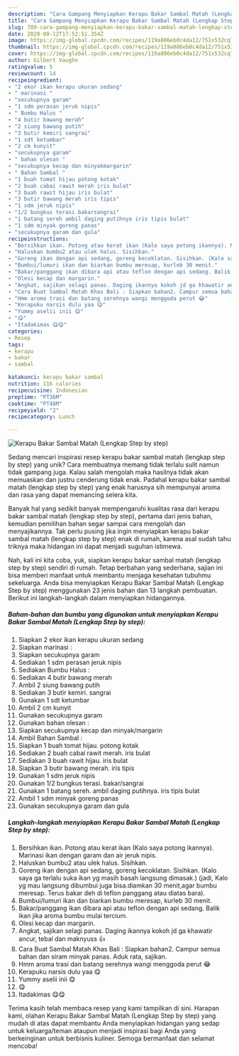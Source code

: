 ```yaml
---
description: "Cara Gampang Menyiapkan Kerapu Bakar Sambal Matah (Lengkap Step by step) yang Bikin Ngiler"
title: "Cara Gampang Menyiapkan Kerapu Bakar Sambal Matah (Lengkap Step by step) yang Bikin Ngiler"
slug: 789-cara-gampang-menyiapkan-kerapu-bakar-sambal-matah-lengkap-step-by-step-yang-bikin-ngiler
date: 2020-08-12T17:52:51.354Z
image: https://img-global.cpcdn.com/recipes/119a886eb0c4da12/751x532cq70/kerapu-bakar-sambal-matah-lengkap-step-by-step-foto-resep-utama.jpg
thumbnail: https://img-global.cpcdn.com/recipes/119a886eb0c4da12/751x532cq70/kerapu-bakar-sambal-matah-lengkap-step-by-step-foto-resep-utama.jpg
cover: https://img-global.cpcdn.com/recipes/119a886eb0c4da12/751x532cq70/kerapu-bakar-sambal-matah-lengkap-step-by-step-foto-resep-utama.jpg
author: Gilbert Vaughn
ratingvalue: 5
reviewcount: 14
recipeingredient:
- "2 ekor ikan kerapu ukuran sedang"
- " marinasi "
- "secukupnya garam"
- "1 sdm perasan jeruk nipis"
- " Bumbu Halus "
- "4 butir bawang merah"
- "2 siung bawang putih"
- "3 butir kemiri sangrai"
- "1 sdt ketumbar"
- "2 cm kunyit"
- "secukupnya garam"
- " bahan olesan "
- "secukupnya kecap dan minyakmargarin"
- " Bahan Sambal "
- "1 buah tomat hijau potong kotak"
- "2 buah cabai rawit merah iris bulat"
- "3 buah rawit hijau iris bulat"
- "3 butir bawang merah iris tipis"
- "1 sdm jeruk nipis"
- "1/2 bungkus terasi bakarsangrai"
- "1 batang sereh ambil daging putihnya iris tipis bulat"
- "1 sdm minyak goreng panas"
- "secukupnya garam dan gula"
recipeinstructions:
- "Bersihkan ikan. Potong atau kerat ikan (Kalo saya potong ikannya). Marinasi ikan dengan garam dan air jeruk nipis."
- "Haluskan bumbu2 atau ulek halus. Sisihkan."
- "Goreng ikan dengan api sedang, goreng kecoklatan. Sisihkan. (Kalo saya ga terlalu suka ikan yg masih basah langsung dimasak.) (jadi, Kalo yg mau langsung dibumbui juga bisa.diamkan 30 menit,agar bumbu meresap. Terus bakar deh di teflon panggang atau diatas bara)."
- "Bumbui/lumuri ikan dan biarkan bumbu meresap, kurleb 30 menit."
- "Bakar/panggang ikan dibara api atau teflon dengan api sedang. Balik ikan jika aroma bumbu mulai tercium."
- "Olesi kecap dan margarin."
- "Angkat, sajikan selagi panas. Daging ikannya kokoh jd ga khawatir ancur, tebal dan maknyuss 👍"
- "Cara Buat Sambal Matah Khas Bali : Siapkan bahan2. Campur semua bahan dan siram minyak panas. Aduk rata, sajikan."
- "Hmm aroma trasi dan batang serehnya wangi menggoda perut 😂"
- "Kerapuku narsis dulu yaa 😋"
- "Yummy aselii inii 😋"
- "😋"
- "Itadakimas 😋😋"
categories:
- Resep
tags:
- kerapu
- bakar
- sambal

katakunci: kerapu bakar sambal 
nutrition: 116 calories
recipecuisine: Indonesian
preptime: "PT36M"
cooktime: "PT48M"
recipeyield: "2"
recipecategory: Lunch

---
```



![Kerapu Bakar Sambal Matah (Lengkap Step by step)](https://img-global.cpcdn.com/recipes/119a886eb0c4da12/751x532cq70/kerapu-bakar-sambal-matah-lengkap-step-by-step-foto-resep-utama.jpg)

Sedang mencari inspirasi resep kerapu bakar sambal matah (lengkap step by step) yang unik? Cara membuatnya memang tidak terlalu sulit namun tidak gampang juga. Kalau salah mengolah maka hasilnya tidak akan memuaskan dan justru cenderung tidak enak. Padahal kerapu bakar sambal matah (lengkap step by step) yang enak harusnya sih mempunyai aroma dan rasa yang dapat memancing selera kita.



Banyak hal yang sedikit banyak mempengaruhi kualitas rasa dari kerapu bakar sambal matah (lengkap step by step), pertama dari jenis bahan, kemudian pemilihan bahan segar sampai cara mengolah dan menyajikannya. Tak perlu pusing jika ingin menyiapkan kerapu bakar sambal matah (lengkap step by step) enak di rumah, karena asal sudah tahu triknya maka hidangan ini dapat menjadi suguhan istimewa.


Nah, kali ini kita coba, yuk, siapkan kerapu bakar sambal matah (lengkap step by step) sendiri di rumah. Tetap berbahan yang sederhana, sajian ini bisa memberi manfaat untuk membantu menjaga kesehatan tubuhmu sekeluarga. Anda bisa menyiapkan Kerapu Bakar Sambal Matah (Lengkap Step by step) menggunakan 23 jenis bahan dan 13 langkah pembuatan. Berikut ini langkah-langkah dalam menyiapkan hidangannya.

<!--inarticleads1-->

##### Bahan-bahan dan bumbu yang digunakan untuk menyiapkan Kerapu Bakar Sambal Matah (Lengkap Step by step):

1. Siapkan 2 ekor ikan kerapu ukuran sedang
1. Siapkan  marinasi :
1. Siapkan secukupnya garam
1. Sediakan 1 sdm perasan jeruk nipis
1. Sediakan  Bumbu Halus :
1. Sediakan 4 butir bawang merah
1. Ambil 2 siung bawang putih
1. Sediakan 3 butir kemiri. sangrai
1. Gunakan 1 sdt ketumbar
1. Ambil 2 cm kunyit
1. Gunakan secukupnya garam
1. Gunakan  bahan olesan :
1. Siapkan secukupnya kecap dan minyak/margarin
1. Ambil  Bahan Sambal :
1. Siapkan 1 buah tomat hijau. potong kotak
1. Sediakan 2 buah cabai rawit merah. iris bulat
1. Sediakan 3 buah rawit hijau. iris bulat
1. Siapkan 3 butir bawang merah. iris tipis
1. Gunakan 1 sdm jeruk nipis
1. Gunakan 1/2 bungkus terasi. bakar/sangrai
1. Gunakan 1 batang sereh. ambil daging putihnya. iris tipis bulat
1. Ambil 1 sdm minyak goreng panas
1. Gunakan secukupnya garam dan gula




<!--inarticleads2-->

##### Langkah-langkah menyiapkan Kerapu Bakar Sambal Matah (Lengkap Step by step):

1. Bersihkan ikan. Potong atau kerat ikan (Kalo saya potong ikannya). Marinasi ikan dengan garam dan air jeruk nipis.
1. Haluskan bumbu2 atau ulek halus. Sisihkan.
1. Goreng ikan dengan api sedang, goreng kecoklatan. Sisihkan. (Kalo saya ga terlalu suka ikan yg masih basah langsung dimasak.) (jadi, Kalo yg mau langsung dibumbui juga bisa.diamkan 30 menit,agar bumbu meresap. Terus bakar deh di teflon panggang atau diatas bara).
1. Bumbui/lumuri ikan dan biarkan bumbu meresap, kurleb 30 menit.
1. Bakar/panggang ikan dibara api atau teflon dengan api sedang. Balik ikan jika aroma bumbu mulai tercium.
1. Olesi kecap dan margarin.
1. Angkat, sajikan selagi panas. Daging ikannya kokoh jd ga khawatir ancur, tebal dan maknyuss 👍
1. Cara Buat Sambal Matah Khas Bali : Siapkan bahan2. Campur semua bahan dan siram minyak panas. Aduk rata, sajikan.
1. Hmm aroma trasi dan batang serehnya wangi menggoda perut 😂
1. Kerapuku narsis dulu yaa 😋
1. Yummy aselii inii 😋
1. 😋
1. Itadakimas 😋😋




Terima kasih telah membaca resep yang kami tampilkan di sini. Harapan kami, olahan Kerapu Bakar Sambal Matah (Lengkap Step by step) yang mudah di atas dapat membantu Anda menyiapkan hidangan yang sedap untuk keluarga/teman ataupun menjadi inspirasi bagi Anda yang berkeinginan untuk berbisnis kuliner. Semoga bermanfaat dan selamat mencoba!
